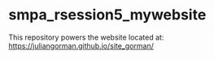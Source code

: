 # smpa_rsession5_mywebsite

This repository powers the website located at:
https://juliangorman.github.io/site_gorman/
